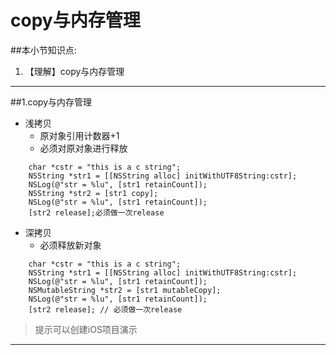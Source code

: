 # copy与内存管理
##本小节知识点:
1. 【理解】copy与内存管理

---

##1.copy与内存管理

- 浅拷贝
    + 原对象引用计数器+1
    + 必须对原对象进行释放
```
    char *cstr = "this is a c string";
    NSString *str1 = [[NSString alloc] initWithUTF8String:cstr];
    NSLog(@"str = %lu", [str1 retainCount]);
    NSString *str2 = [str1 copy];
    NSLog(@"str = %lu", [str1 retainCount]);
    [str2 release];必须做一次release
```

- 深拷贝
    + 必须释放新对象
```
    char *cstr = "this is a c string";
    NSString *str1 = [[NSString alloc] initWithUTF8String:cstr];
    NSLog(@"str = %lu", [str1 retainCount]);
    NSMutableString *str2 = [str1 mutableCopy];
    NSLog(@"str = %lu", [str1 retainCount]);
    [str2 release]; // 必须做一次release
```

> 提示可以创建iOS项目演示
---
